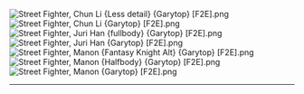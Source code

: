 ![Street Fighter, Chun Li {Less detail} {Garytop} [F2E].png](https://raw.githubusercontent.com/Klokinator/FE-Repo/main/Portrait%20Repository/Non-FE%20Properties/Street%20Fighter/Street%20Fighter,%20Chun%20Li%20(Less%20detail)%20%7BGarytop%7D%20%5BF2E%5D.png "Street Fighter, Chun Li {Less detail} {Garytop} [F2E].png")![Street Fighter, Chun Li {Garytop} [F2E].png](https://raw.githubusercontent.com/Klokinator/FE-Repo/main/Portrait%20Repository/Non-FE%20Properties/Street%20Fighter/Street%20Fighter,%20Chun%20Li%20%7BGarytop%7D%20%5BF2E%5D.png "Street Fighter, Chun Li {Garytop} [F2E].png")![Street Fighter, Juri Han {fullbody} {Garytop} [F2E].png](https://raw.githubusercontent.com/Klokinator/FE-Repo/main/Portrait%20Repository/Non-FE%20Properties/Street%20Fighter/Street%20Fighter,%20Juri%20Han%20(fullbody)%20%7BGarytop%7D%20%5BF2E%5D.png "Street Fighter, Juri Han {fullbody} {Garytop} [F2E].png")![Street Fighter, Juri Han {Garytop} [F2E].png](https://raw.githubusercontent.com/Klokinator/FE-Repo/main/Portrait%20Repository/Non-FE%20Properties/Street%20Fighter/Street%20Fighter,%20Juri%20Han%20%7BGarytop%7D%20%5BF2E%5D.png "Street Fighter, Juri Han {Garytop} [F2E].png")![Street Fighter, Manon {Fantasy Knight Alt} {Garytop} [F2E].png](https://raw.githubusercontent.com/Klokinator/FE-Repo/main/Portrait%20Repository/Non-FE%20Properties/Street%20Fighter/Street%20Fighter,%20Manon%20(Fantasy%20Knight%20Alt)%20%7BGarytop%7D%20%5BF2E%5D.png "Street Fighter, Manon {Fantasy Knight Alt} {Garytop} [F2E].png")![Street Fighter, Manon {Halfbody} {Garytop} [F2E].png](https://raw.githubusercontent.com/Klokinator/FE-Repo/main/Portrait%20Repository/Non-FE%20Properties/Street%20Fighter/Street%20Fighter,%20Manon%20(Halfbody)%20%7BGarytop%7D%20%5BF2E%5D.png "Street Fighter, Manon {Halfbody} {Garytop} [F2E].png")![Street Fighter, Manon {Garytop} [F2E].png](https://raw.githubusercontent.com/Klokinator/FE-Repo/main/Portrait%20Repository/Non-FE%20Properties/Street%20Fighter/Street%20Fighter,%20Manon%20%7BGarytop%7D%20%5BF2E%5D.png "Street Fighter, Manon {Garytop} [F2E].png")



----

